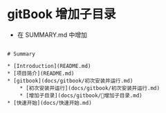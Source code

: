 # gitBook 增加子目录
* 在  SUMMARY.md  中增加

<pre>
<code>
# Summary

* [Introduction](README.md)
* [项目简介](README.md)
* [gitbook](docs/gitbook/初次安装并运行.md)
    * [初次安装并运行](docs/gitbook/初次安装并运行.md)
    * [增加子目录](docs/gitbook/增加子目录.md)
* [快速开始](docs/快速开始.md)
</code>
</pre>